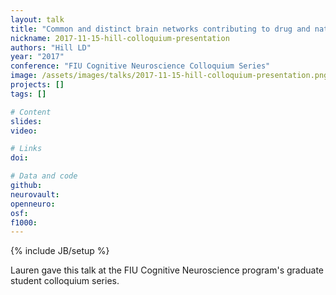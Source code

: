 ```yaml
---
layout: talk
title: "Common and distinct brain networks contributing to drug and natural cue-reactivity: A meta-analysis of functional MRI studies"
nickname: 2017-11-15-hill-colloquium-presentation
authors: "Hill LD"
year: "2017"
conference: "FIU Cognitive Neuroscience Colloquium Series"
image: /assets/images/talks/2017-11-15-hill-colloquium-presentation.png
projects: []
tags: []

# Content
slides:
video:

# Links
doi:

# Data and code
github:
neurovault:
openneuro:
osf:
f1000:
---
```

{% include JB/setup %}

Lauren gave this talk at the FIU Cognitive Neuroscience program's graduate student colloquium series.
